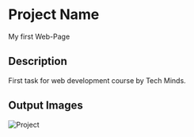 # Project Name
My first Web-Page 

## Description
First task for web development course by Tech Minds.
## Output Images
![Project ]("https://github.com/nnazar123/First-web-design/blob/main/Screenshot%202024-08-11%20133309.png")



